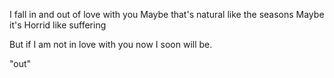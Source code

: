 I fall in and out of love with you
Maybe that's natural
    like the seasons
Maybe it's Horrid
    like suffering

But if I am not in love with you now
    I soon will be.

"out"
